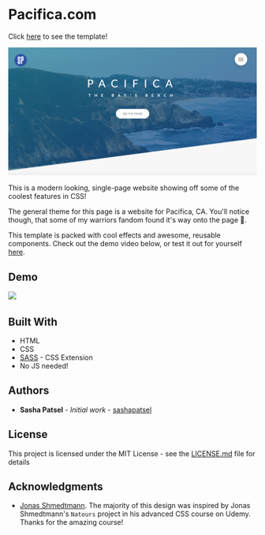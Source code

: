 # Pacifica.com

Click [here](https://sashapatsel.github.io/webpage-template-1/) to see the template!

<img src="assets/images/main-tease.png"/>     

This is a modern looking, single-page website showing off some of the coolest features in CSS! 

The general theme for this page is a website for Pacifica, CA. You'll notice though, that some of my warriors fandom found it's way onto the page 🤫. 

This template is packed with cool effects and awesome, reusable components. Check out the demo video below, or test it out for yourself [here](https://sashapatsel.github.io/webpage-template-1/).


## Demo
       
<img src="assets/images/demo.gif"/>      

## Built With

* HTML
* CSS
* [SASS](https://sass-lang.com/) - CSS Extension
* No JS needed!


## Authors

* **Sasha Patsel** - *Initial work* - [sashapatsel](https://github.com/SashaPatsel)

## License

This project is licensed under the MIT License - see the [LICENSE.md](LICENSE.md) file for details

## Acknowledgments

* [Jonas Shmedtmann](https://www.udemy.com/advanced-css-and-sass/learn/v4/). The majority of this design was inspired by Jonas Shmedtmann's `Natours` project in his advanced CSS course on Udemy. Thanks for the amazing course! 
